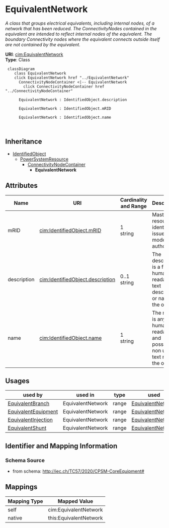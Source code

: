 # EquivalentNetwork


_A class that groups electrical equivalents, including internal nodes, of a network that has been reduced. The ConnectivityNodes contained in the equivalent are intended to reflect internal nodes of the equivalent. The boundary Connectivity nodes where the equivalent connects outside itself are not contained by the equivalent._





**URI**: [cim:EquivalentNetwork](http://iec.ch/TC57/CIM100#EquivalentNetwork)<br />
**Type**: Class




```mermaid
 classDiagram
    class EquivalentNetwork
    click EquivalentNetwork href "../EquivalentNetwork"
      ConnectivityNodeContainer <|-- EquivalentNetwork
        click ConnectivityNodeContainer href "../ConnectivityNodeContainer"
      
      EquivalentNetwork : IdentifiedObject.description
        
      EquivalentNetwork : IdentifiedObject.mRID
        
      EquivalentNetwork : IdentifiedObject.name
        
      
```





## Inheritance
* [IdentifiedObject](IdentifiedObject.md)
    * [PowerSystemResource](PowerSystemResource.md)
        * [ConnectivityNodeContainer](ConnectivityNodeContainer.md)
            * **EquivalentNetwork**



## Attributes


| Name | URI | Cardinality and Range | Description | Inheritance |
| ---  | --- | --- | --- | --- |
| mRID | [cim:IdentifiedObject.mRID](http://iec.ch/TC57/CIM100#IdentifiedObject.mRID) | 1 <br />  string  | Master resource identifier issued by a model authority | [IdentifiedObject](IdentifiedObject.md) |
| description | [cim:IdentifiedObject.description](http://iec.ch/TC57/CIM100#IdentifiedObject.description) | 0..1 <br />  string  | The description is a free human readable text describing or naming the object | [IdentifiedObject](IdentifiedObject.md) |
| name | [cim:IdentifiedObject.name](http://iec.ch/TC57/CIM100#IdentifiedObject.name) | 1 <br />  string  | The name is any free human readable and possibly non unique text naming the o... | [IdentifiedObject](IdentifiedObject.md) |





## Usages

| used by | used in | type | used |
| ---  | --- | --- | --- |
| [EquivalentBranch](EquivalentBranch.md) | EquivalentNetwork | range | [EquivalentNetwork](EquivalentNetwork.md) |
| [EquivalentEquipment](EquivalentEquipment.md) | EquivalentNetwork | range | [EquivalentNetwork](EquivalentNetwork.md) |
| [EquivalentInjection](EquivalentInjection.md) | EquivalentNetwork | range | [EquivalentNetwork](EquivalentNetwork.md) |
| [EquivalentShunt](EquivalentShunt.md) | EquivalentNetwork | range | [EquivalentNetwork](EquivalentNetwork.md) |






## Identifier and Mapping Information







### Schema Source


* from schema: http://iec.ch/TC57/2020/CPSM-CoreEquipment#





## Mappings

| Mapping Type | Mapped Value |
| ---  | ---  |
| self | cim:EquivalentNetwork |
| native | this:EquivalentNetwork |




